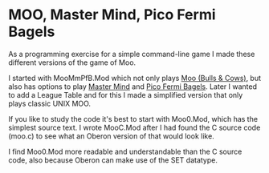 # MOO, Master Mind, Pico Fermi Bagels

As a programming exercise for a simple command-line game I made these different versions of the game of Moo.

I started with MooMmPfB.Mod which not only plays [Moo (Bulls & Cows)](https://en.wikipedia.org/wiki/Bulls_and_Cows), but also has options to play [Master Mind](https://en.wikipedia.org/wiki/Mastermind_(board_game)) and [Pico Fermi Bagels](https://everything2.com/title/Pico+Fermi+Bagels).
Later I wanted to add a League Table and for this I made a simplified version that only plays classic UNIX MOO.

If you like to study the code it's best to start with Moo0.Mod, which has the simplest source text.
I wrote MooC.Mod after I had found the C source code (moo.c) to see what an Oberon version of that would look like.

I find Moo0.Mod more readable and understandable than the C source code, also because Oberon can make use of the SET datatype.
